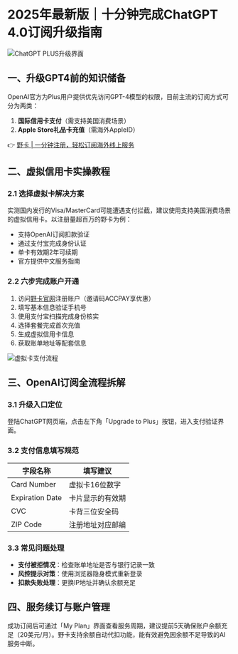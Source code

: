 # 2025年最新版｜十分钟完成ChatGPT 4.0订阅升级指南

![ChatGPT PLUS升级界面](https://bbtdd.com/wp-content/uploads/img/33890952329188.webp)

## 一、升级GPT4前的知识储备
OpenAI官方为Plus用户提供优先访问GPT-4模型的权限，目前主流的订阅方式可分为两类：
1. **国际信用卡支付**（需支持美国消费场景）
2. **Apple Store礼品卡充值**（需海外AppleID）

👉 [野卡 | 一分钟注册，轻松订阅海外线上服务](https://bbtdd.com/yeka)

## 二、虚拟信用卡实操教程
### 2.1 选择虚拟卡解决方案
实测国内发行的Visa/MasterCard可能遭遇支付拦截，建议使用支持美国消费场景的虚拟信用卡。以注册量超百万的野卡为例：
- 支持OpenAI订阅扣款验证
- 通过支付宝完成身份认证
- 单卡有效期2年可续期
- 官方提供中文服务指南

### 2.2 六步完成账户开通
1. 访问[野卡官网](https://bbtdd.com/yeka)注册账户（邀请码ACCPAY享优惠）
2. 填写基本信息验证手机号
3. 使用支付宝扫描完成身份核实
4. 选择套餐完成首次充值
5. 生成虚拟信用卡信息
6. 获取账单地址等配套信息

![虚拟卡支付流程](https://bbtdd.com/wp-content/uploads/img/027944724.webp)

## 三、OpenAI订阅全流程拆解
### 3.1 升级入口定位
登陆ChatGPT网页端，点击左下角「Upgrade to Plus」按钮，进入支付验证界面。

### 3.2 支付信息填写规范
| 字段名称       | 填写建议                  |
|----------------|--------------------------|
| Card Number    | 虚拟卡16位数字           |
| Expiration Date| 卡片显示的有效期         | 
| CVC            | 卡背三位安全码           |
| ZIP Code       | 注册地址对应邮编         |

### 3.3 常见问题处理
- **支付被拒情况**：检查账单地址是否与银行记录一致
- **风控提示对策**：使用浏览器隐身模式重新登录
- **扣款失败处理**：更换IP地址并确认余额充足

## 四、服务续订与账户管理
成功订阅后可通过「My Plan」界面查看服务周期，建议提前5天确保账户余额充足（20美元/月）。野卡支持余额自动代扣功能，能有效避免因余额不足导致的AI服务中断。